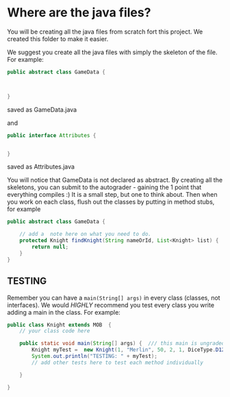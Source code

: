 # Where are the java files?

You will be creating all the java files from scratch fort this project. We created this  folder to make it easier.

We suggest you create all the java files with simply the skeleton of the file. For example:

```java
public abstract class GameData {



}
``` 
saved as GameData.java

and

```java
public interface Attributes {


}
```
saved as Attributes.java

You  will notice that GameData  is  not declared as abstract. By creating all the skeletons, you can submit to the autograder - gaining the 1 point that everything compiles :) It is a small step, but one to think about.  Then when you work on each class, flush out the classes by  putting in method stubs, for example

```java
public abstract class GameData {

    // add a  note here on what you need to do. 
    protected Knight findKnight(String nameOrId, List<Knight> list) {
        return null;
    }
}
```

## TESTING

Remember you can have a ```main(String[] args)``` in every class (classes, not interfaces). We would *HIGHLY* recommend you test every class you write  adding a main in the class. For example:

```java
public class Knight extends MOB  {
    // your class code here

    public static void main(String[] args) {  /// this main is ungraded, and you  do  not have to remove before submission.  It will be ignored.
        Knight myTest =  new Knight(1, "Merlin", 50, 2, 1, DiceType.D12, 0);
        System.out.println("TESTING: " + myTest);
        // add other tests here to test each method individually

    }

}